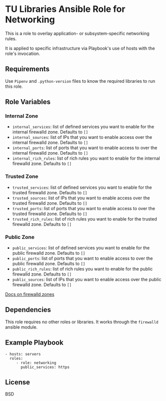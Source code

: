 TU Libraries Ansible Role for Networking
=========

This is a role to overlay application- or subsystem-specific networking rules.

It is applied to specific infrastructure via Playbook's use of hosts with the role's invocation.

Requirements
------------

Use `Pipenv` and `.python-version` files to know the required libraries to run this role.

Role Variables
--------------

### Internal Zone
- `internal_services`: list of defined services you want to enable for the internal firewalld zone. Defaults to `[]`
- `internal_sources`: list of IPs that you want to enable access over the internal firewalld zone. Defaults to `[]`
- `internal_ports`: list of ports that you want to enable access to over the internal firewalld zone. Defaults to `[]`
- `internal_rich_rules`: list of rich rules you want to enable for the internal firewalld zone. Defaults to `[]`

### Trusted Zone
- `trusted_services`: list of defined services you want to enable for the trusted firewalld zone. Defaults to `[]`
- `trusted_sources`: list of IPs that you want to enable access over the trusted firewalld zone. Defaults to `[]`
- `trusted_ports`: list of ports that you want to enable access to over the trusted firewalld zone. Defaults to `[]`
- `trusted_rich_rules`: list of rich rules you want to enable for the trusted firewalld zone. Defaults to `[]`


### Public Zone
- `public_services`: list of defined services you want to enable for the public firewalld zone. Defaults to `[]`
- `public_ports`: list of ports that you want to enable access to over the public firewalld zone. Defaults to `[]`
- `public_rich_rules`: list of rich rules you want to enable for the public firewalld zone. Defaults to `[]`
- `public_sources`: list of IPs that you want to enable access over the public firewalld zone. Defaults to `[]`

[Docs on firewalld zones](https://firewalld.org/documentation/man-pages/firewalld.zones.html)

Dependencies
------------

This role requires no other roles or libraries. It works through the `firewalld` ansible module.

Example Playbook
----------------

    - hosts: servers
      roles:
         - role: networking
           public_services: https


License
-------

BSD
